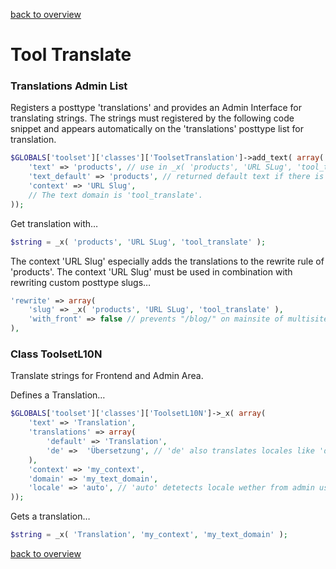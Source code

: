 [back to overview](../../README.markdown#tools)

Tool Translate
===============================

### Translations Admin List

Registers a posttype 'translations' and provides an Admin Interface for translating strings. The strings must registered by the following code snippet and appears automatically on the 'translations' posttype list for translation.

````php
$GLOBALS['toolset']['classes']['ToolsetTranslation']->add_text( array(
    'text' => 'products', // use in _x( 'products', 'URL SLug', 'tool_translate' ),
    'text_default' => 'products', // returned default text if there is no translation
    'context' => 'URL Slug',
    // The text domain is 'tool_translate'.
));
````

Get translation with…
````php
$string = _x( 'products', 'URL SLug', 'tool_translate' );
````

The context 'URL Slug' especially adds the translations to the rewrite rule of 'products'. The context 'URL Slug' must be used in combination with rewriting custom posttype slugs…
````php
'rewrite' => array(
    'slug' => _x( 'products', 'URL SLug', 'tool_translate' ),
    'with_front' => false // prevents "/blog/" on mainsite of multisites
),
````

### Class ToolsetL10N

Translate strings for Frontend and Admin Area.

Defines a Translation…
````php
$GLOBALS['toolset']['classes']['ToolsetL10N']->_x( array(
    'text' => 'Translation',
    'translations' => array(
        'default' => 'Translation',
        'de' =>  'Übersetzung', // 'de' also translates locales like 'de_DE', 'de_AU'
    ),
    'context' => 'my_context',
    'domain' => 'my_text_domain',
    'locale' => 'auto', // 'auto' detetects locale wether from admin user or frontend, 'user' translates by user locale, 'front' translates by frontend locale
));
````

Gets a translation…
````php
$string = _x( 'Translation', 'my_context', 'my_text_domain' );
````

[back to overview](../../README.markdown#tools)

